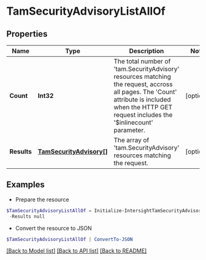 # TamSecurityAdvisoryListAllOf
## Properties

Name | Type | Description | Notes
------------ | ------------- | ------------- | -------------
**Count** | **Int32** | The total number of &#39;tam.SecurityAdvisory&#39; resources matching the request, accross all pages. The &#39;Count&#39; attribute is included when the HTTP GET request includes the &#39;$inlinecount&#39; parameter. | [optional] 
**Results** | [**TamSecurityAdvisory[]**](TamSecurityAdvisory.md) | The array of &#39;tam.SecurityAdvisory&#39; resources matching the request. | [optional] 

## Examples

- Prepare the resource
```powershell
$TamSecurityAdvisoryListAllOf = Initialize-IntersightTamSecurityAdvisoryListAllOf  -Count null `
 -Results null
```

- Convert the resource to JSON
```powershell
$TamSecurityAdvisoryListAllOf | ConvertTo-JSON
```

[[Back to Model list]](../README.md#documentation-for-models) [[Back to API list]](../README.md#documentation-for-api-endpoints) [[Back to README]](../README.md)

